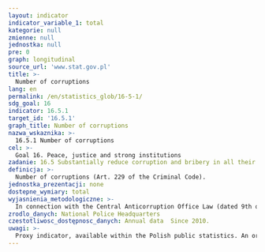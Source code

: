 ```yaml
---
layout: indicator
indicator_variable_1: total
kategorie: null
zmienne: null
jednostka: null
pre: 0
graph: longitudinal
source_url: 'www.stat.gov.pl'
title: >-
  Number of corruptions
lang: en
permalink: /en/statistics_glob/16-5-1/
sdg_goal: 16
indicator: 16.5.1
target_id: '16.5.1'
graph_title: Number of corruptions
nazwa_wskaznika: >-
  16.5.1 Number of corruptions
cel: >-
  Goal 16. Peace, justice and strong institutions
zadanie: 16.5 Substantially reduce corruption and bribery in all their forms
definicja: >-
  Number of corruptions (Art. 229 of the Criminal Code).
jednostka_prezentacji: none
dostepne_wymiary: total
wyjasnienia_metodologiczne: >-
  In connection with the Central Anticorruption Office Law (dated 9th of June 2006) corruption consists is: promising, offering or giving by any person, directly or indirectly, of any undue advantage to a person performing a public function for itself or for any other person, in exchange for an act or omission in the performance of its functions, demanding or accepting by a person exercising a public function, either directly or indirectly, of any undue advantage for itself or for any other person, or accepting an offer or promise of such benefits, in exchange for an act or omission in the performance of its functions. According to Art. 229 of the Criminal Code, who gives or promises to provide material or personal benefit a person performing a public function in connection with the performance of this function, is punishable by imprisonment from 6 months to 8 years.
zrodlo_danych: National Police Headquarters
czestotliwosc_dostępnosc_danych: Annual data  Since 2010.
uwagi: >-
  Proxy indicator, available within the Polish public statistics. An original indicator, adopted by the UN for monitoring target 16.5 of the 2030 Agenda is 16.5.1 Proportion of persons who had at least one contact with a public official and who paid a bribe to a public official, or were asked for a bribe by these public officials, during the previous 12 months.
---
```

